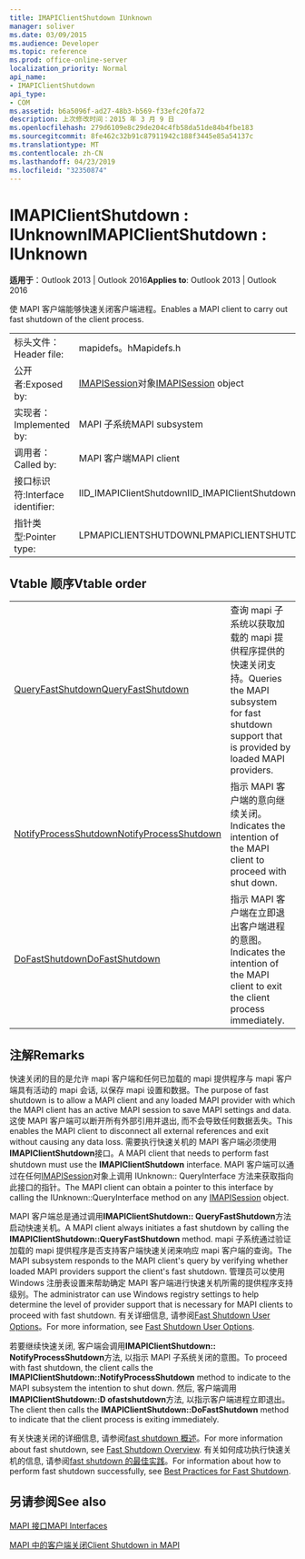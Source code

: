 ```yaml
---
title: IMAPIClientShutdown IUnknown
manager: soliver
ms.date: 03/09/2015
ms.audience: Developer
ms.topic: reference
ms.prod: office-online-server
localization_priority: Normal
api_name:
- IMAPIClientShutdown
api_type:
- COM
ms.assetid: b6a5096f-ad27-48b3-b569-f33efc20fa72
description: 上次修改时间：2015 年 3 月 9 日
ms.openlocfilehash: 279d6109e8c29de204c4fb58da51de84b4fbe183
ms.sourcegitcommit: 8fe462c32b91c87911942c188f3445e85a54137c
ms.translationtype: MT
ms.contentlocale: zh-CN
ms.lasthandoff: 04/23/2019
ms.locfileid: "32350874"
---
```

# <a name="imapiclientshutdown--iunknown"></a><span data-ttu-id="92c0f-103">IMAPIClientShutdown : IUnknown</span><span class="sxs-lookup"><span data-stu-id="92c0f-103">IMAPIClientShutdown : IUnknown</span></span>

  
  
<span data-ttu-id="92c0f-104">**适用于**：Outlook 2013 | Outlook 2016</span><span class="sxs-lookup"><span data-stu-id="92c0f-104">**Applies to**: Outlook 2013 | Outlook 2016</span></span> 
  
<span data-ttu-id="92c0f-105">使 MAPI 客户端能够快速关闭客户端进程。</span><span class="sxs-lookup"><span data-stu-id="92c0f-105">Enables a MAPI client to carry out fast shutdown of the client process.</span></span> 
  
|||
|:-----|:-----|
|<span data-ttu-id="92c0f-106">标头文件：</span><span class="sxs-lookup"><span data-stu-id="92c0f-106">Header file:</span></span>  <br/> |<span data-ttu-id="92c0f-107">mapidefs。h</span><span class="sxs-lookup"><span data-stu-id="92c0f-107">Mapidefs.h</span></span>  <br/> |
|<span data-ttu-id="92c0f-108">公开者:</span><span class="sxs-lookup"><span data-stu-id="92c0f-108">Exposed by:</span></span>  <br/> |<span data-ttu-id="92c0f-109">[IMAPISession](imapisessioniunknown.md)对象</span><span class="sxs-lookup"><span data-stu-id="92c0f-109">[IMAPISession](imapisessioniunknown.md) object</span></span>  <br/> |
|<span data-ttu-id="92c0f-110">实现者：</span><span class="sxs-lookup"><span data-stu-id="92c0f-110">Implemented by:</span></span>  <br/> |<span data-ttu-id="92c0f-111">MAPI 子系统</span><span class="sxs-lookup"><span data-stu-id="92c0f-111">MAPI subsystem</span></span>  <br/> |
|<span data-ttu-id="92c0f-112">调用者：</span><span class="sxs-lookup"><span data-stu-id="92c0f-112">Called by:</span></span>  <br/> |<span data-ttu-id="92c0f-113">MAPI 客户端</span><span class="sxs-lookup"><span data-stu-id="92c0f-113">MAPI client</span></span>  <br/> |
|<span data-ttu-id="92c0f-114">接口标识符:</span><span class="sxs-lookup"><span data-stu-id="92c0f-114">Interface identifier:</span></span>  <br/> |<span data-ttu-id="92c0f-115">IID_IMAPIClientShutdown</span><span class="sxs-lookup"><span data-stu-id="92c0f-115">IID_IMAPIClientShutdown</span></span>  <br/> |
|<span data-ttu-id="92c0f-116">指针类型:</span><span class="sxs-lookup"><span data-stu-id="92c0f-116">Pointer type:</span></span>  <br/> |<span data-ttu-id="92c0f-117">LPMAPICLIENTSHUTDOWN</span><span class="sxs-lookup"><span data-stu-id="92c0f-117">LPMAPICLIENTSHUTDOWN</span></span>  <br/> |
   
## <a name="vtable-order"></a><span data-ttu-id="92c0f-118">Vtable 顺序</span><span class="sxs-lookup"><span data-stu-id="92c0f-118">Vtable order</span></span>

|||
|:-----|:-----|
|[<span data-ttu-id="92c0f-119">QueryFastShutdown</span><span class="sxs-lookup"><span data-stu-id="92c0f-119">QueryFastShutdown</span></span>](imapiclientshutdown-queryfastshutdown.md) <br/> |<span data-ttu-id="92c0f-120">查询 mapi 子系统以获取加载的 mapi 提供程序提供的快速关闭支持。</span><span class="sxs-lookup"><span data-stu-id="92c0f-120">Queries the MAPI subsystem for fast shutdown support that is provided by loaded MAPI providers.</span></span>  <br/> |
|[<span data-ttu-id="92c0f-121">NotifyProcessShutdown</span><span class="sxs-lookup"><span data-stu-id="92c0f-121">NotifyProcessShutdown</span></span>](imapiclientshutdown-notifyprocessshutdown.md) <br/> |<span data-ttu-id="92c0f-122">指示 MAPI 客户端的意向继续关闭。</span><span class="sxs-lookup"><span data-stu-id="92c0f-122">Indicates the intention of the MAPI client to proceed with shut down.</span></span>  <br/> |
|[<span data-ttu-id="92c0f-123">DoFastShutdown</span><span class="sxs-lookup"><span data-stu-id="92c0f-123">DoFastShutdown</span></span>](imapiclientshutdown-dofastshutdown.md) <br/> |<span data-ttu-id="92c0f-124">指示 MAPI 客户端在立即退出客户端进程的意图。</span><span class="sxs-lookup"><span data-stu-id="92c0f-124">Indicates the intention of the MAPI client to exit the client process immediately.</span></span>  <br/> |
   
## <a name="remarks"></a><span data-ttu-id="92c0f-125">注解</span><span class="sxs-lookup"><span data-stu-id="92c0f-125">Remarks</span></span>

<span data-ttu-id="92c0f-126">快速关闭的目的是允许 mapi 客户端和任何已加载的 mapi 提供程序与 mapi 客户端具有活动的 mapi 会话, 以保存 mapi 设置和数据。</span><span class="sxs-lookup"><span data-stu-id="92c0f-126">The purpose of fast shutdown is to allow a MAPI client and any loaded MAPI provider with which the MAPI client has an active MAPI session to save MAPI settings and data.</span></span> <span data-ttu-id="92c0f-127">这使 MAPI 客户端可以断开所有外部引用并退出, 而不会导致任何数据丢失。</span><span class="sxs-lookup"><span data-stu-id="92c0f-127">This enables the MAPI client to disconnect all external references and exit without causing any data loss.</span></span> <span data-ttu-id="92c0f-128">需要执行快速关机的 MAPI 客户端必须使用**IMAPIClientShutdown**接口。</span><span class="sxs-lookup"><span data-stu-id="92c0f-128">A MAPI client that needs to perform fast shutdown must use the **IMAPIClientShutdown** interface.</span></span> <span data-ttu-id="92c0f-129">MAPI 客户端可以通过在任何[IMAPISession](imapisessioniunknown.md)对象上调用 IUnknown:: QueryInterface 方法来获取指向此接口的指针。</span><span class="sxs-lookup"><span data-stu-id="92c0f-129">The MAPI client can obtain a pointer to this interface by calling the IUnknown::QueryInterface method on any [IMAPISession](imapisessioniunknown.md) object.</span></span> 
  
<span data-ttu-id="92c0f-130">MAPI 客户端总是通过调用**IMAPIClientShutdown:: QueryFastShutdown**方法启动快速关机。</span><span class="sxs-lookup"><span data-stu-id="92c0f-130">A MAPI client always initiates a fast shutdown by calling the **IMAPIClientShutdown::QueryFastShutdown** method.</span></span> <span data-ttu-id="92c0f-131">mapi 子系统通过验证加载的 mapi 提供程序是否支持客户端快速关闭来响应 mapi 客户端的查询。</span><span class="sxs-lookup"><span data-stu-id="92c0f-131">The MAPI subsystem responds to the MAPI client's query by verifying whether loaded MAPI providers support the client's fast shutdown.</span></span> <span data-ttu-id="92c0f-132">管理员可以使用 Windows 注册表设置来帮助确定 MAPI 客户端进行快速关机所需的提供程序支持级别。</span><span class="sxs-lookup"><span data-stu-id="92c0f-132">The administrator can use Windows registry settings to help determine the level of provider support that is necessary for MAPI clients to proceed with fast shutdown.</span></span> <span data-ttu-id="92c0f-133">有关详细信息, 请参阅[Fast Shutdown User Options](fast-shutdown-user-options.md)。</span><span class="sxs-lookup"><span data-stu-id="92c0f-133">For more information, see [Fast Shutdown User Options](fast-shutdown-user-options.md).</span></span>
  
<span data-ttu-id="92c0f-134">若要继续快速关闭, 客户端会调用**IMAPIClientShutdown:: NotifyProcessShutdown**方法, 以指示 MAPI 子系统关闭的意图。</span><span class="sxs-lookup"><span data-stu-id="92c0f-134">To proceed with fast shutdown, the client calls the **IMAPIClientShutdown::NotifyProcessShutdown** method to indicate to the MAPI subsystem the intention to shut down.</span></span> <span data-ttu-id="92c0f-135">然后, 客户端调用**IMAPIClientShutdown::D ofastshutdown**方法, 以指示客户端进程立即退出。</span><span class="sxs-lookup"><span data-stu-id="92c0f-135">The client then calls the **IMAPIClientShutdown::DoFastShutdown** method to indicate that the client process is exiting immediately.</span></span> 
  
<span data-ttu-id="92c0f-136">有关快速关闭的详细信息, 请参阅[fast shutdown 概述](fast-shutdown-overview.md)。</span><span class="sxs-lookup"><span data-stu-id="92c0f-136">For more information about fast shutdown, see [Fast Shutdown Overview](fast-shutdown-overview.md).</span></span> <span data-ttu-id="92c0f-137">有关如何成功执行快速关机的信息, 请参阅[fast shutdown 的最佳实践](best-practices-for-fast-shutdown.md)。</span><span class="sxs-lookup"><span data-stu-id="92c0f-137">For information about how to perform fast shutdown successfully, see [Best Practices for Fast Shutdown](best-practices-for-fast-shutdown.md).</span></span>
  
## <a name="see-also"></a><span data-ttu-id="92c0f-138">另请参阅</span><span class="sxs-lookup"><span data-stu-id="92c0f-138">See also</span></span>



[<span data-ttu-id="92c0f-139">MAPI 接口</span><span class="sxs-lookup"><span data-stu-id="92c0f-139">MAPI Interfaces</span></span>](mapi-interfaces.md)
  
[<span data-ttu-id="92c0f-140">MAPI 中的客户端关闭</span><span class="sxs-lookup"><span data-stu-id="92c0f-140">Client Shutdown in MAPI</span></span>](client-shutdown-in-mapi.md)

